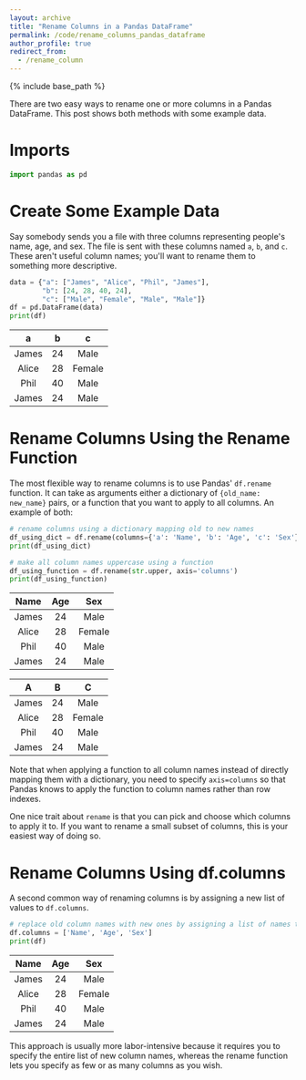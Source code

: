 ```yaml
---
layout: archive
title: "Rename Columns in a Pandas DataFrame"
permalink: /code/rename_columns_pandas_dataframe
author_profile: true
redirect_from:
  - /rename_column
---
```


{% include base_path %}

There are two easy ways to rename one or more columns in a Pandas DataFrame. This post shows both methods with some example data.

# Imports
```python
import pandas as pd
```

# Create Some Example Data

Say somebody sends you a file with three columns representing people's name, age, and sex. The file is sent with these columns named `a`, `b`, and `c`. These aren't useful column names; you'll want to rename them to something more descriptive. 

```python
data = {"a": ["James", "Alice", "Phil", "James"],
		"b": [24, 28, 40, 24],
		"c": ["Male", "Female", "Male", "Male"]}
df = pd.DataFrame(data)
print(df)
```

**a**|**b**|**c**
:-----:|:-----:|:-----:
James|24|Male
Alice|28|Female
Phil|40|Male
James|24|Male

# Rename Columns Using the Rename Function

The most flexible way to rename columns is to use Pandas' `df.rename` function. It can take as arguments either a dictionary of `{old_name: new_name}` pairs, or a function that you want to apply to all columns. An example of both:

```python
# rename columns using a dictionary mapping old to new names
df_using_dict = df.rename(columns={'a': 'Name', 'b': 'Age', 'c': 'Sex'})
print(df_using_dict)

# make all column names uppercase using a function
df_using_function = df.rename(str.upper, axis='columns')
print(df_using_function)
```

**Name**|**Age**|**Sex**
:-----:|:-----:|:-----:
James|24|Male
Alice|28|Female
Phil|40|Male
James|24|Male

**A**|**B**|**C**
:-----:|:-----:|:-----:
James|24|Male
Alice|28|Female
Phil|40|Male
James|24|Male

Note that when applying a function to all column names instead of directly mapping them with a dictionary, you need to specify `axis=columns` so that Pandas knows to apply the function to column names rather than row indexes.

One nice trait about `rename` is that you can pick and choose which columns to apply it to. If you want to rename a small subset of columns, this is your easiest way of doing so. 

# Rename Columns Using df.columns

A second common way of renaming columns is by assigning a new list of values to `df.columns`.


```python
# replace old column names with new ones by assigning a list of names to df.columns
df.columns = ['Name', 'Age', 'Sex']
print(df)
```

**Name**|**Age**|**Sex**
:-----:|:-----:|:-----:
James|24|Male
Alice|28|Female
Phil|40|Male
James|24|Male

This approach is usually more labor-intensive because it requires you to specify the entire list of new column names, whereas the rename function lets you specify as few or as many columns as you wish.


